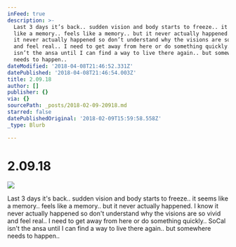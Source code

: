 ```yaml
---
inFeed: true
description: >-
  Last 3 days it’s back.. sudden vision and body starts to freeze.. it seems
  like a memory.. feels like a memory.. but it never actually happened. I know
  it never actually happened so don’t understand why the visions are so vivid
  and feel real.. I need to get away from here or do something quickly.. SoCal
  isn’t the ansa until I can find a way to live there again.. but somewhere
  needs to happen..
dateModified: '2018-04-08T21:46:52.331Z'
datePublished: '2018-04-08T21:46:54.003Z'
title: 2.09.18
author: []
publisher: {}
via: {}
sourcePath: _posts/2018-02-09-20918.md
starred: false
datePublishedOriginal: '2018-02-09T15:59:58.558Z'
_type: Blurb

---
```

# 2.09.18
![](https://the-grid-user-content.s3-us-west-2.amazonaws.com/00d325ff-328d-4e5c-a663-ac2aaa09c1cd.jpg)

Last 3 days it's back.. sudden vision and body starts to freeze.. it seems like a memory.. feels like a memory.. but it never actually happened. I know it never actually happened so don't understand why the visions are so vivid and feel real.. I need to get away from here or do something quickly.. SoCal isn't the ansa until I can find a way to live there again.. but somewhere needs to happen..